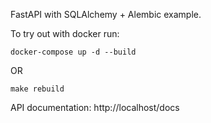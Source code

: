 FastAPI with SQLAlchemy + Alembic example.

To try out with docker run:

```docker-compose up -d --build```

OR

```make rebuild```

API documentation: http://localhost/docs